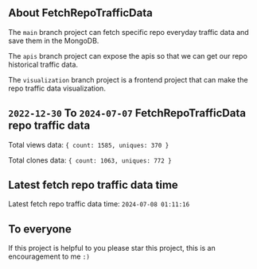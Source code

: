 ## About FetchRepoTrafficData

The `main` branch project can fetch specific repo everyday traffic data and save them in the MongoDB.

The `apis` branch project can expose the apis so that we can get our repo historical traffic data.

The `visualization` branch project is a frontend project that can make the repo traffic data visualization.

## `2022-12-30` To `2024-07-07` FetchRepoTrafficData repo traffic data

Total views data: `{ count: 1585, uniques: 370 }`

Total clones data: `{ count: 1063, uniques: 772 }`

## Latest fetch repo traffic data time

Latest fetch repo traffic data time: `2024-07-08 01:11:16`

## To everyone

If this project is helpful to you please star this project, this is an encouragement to me `:)`



